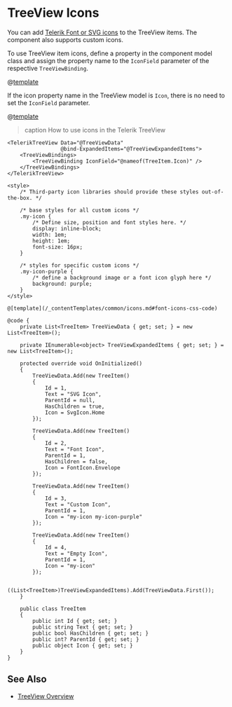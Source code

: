 
# TreeView Icons

You can add [Telerik Font or SVG icons](slug:common-features-icons) to the TreeView items. The component also supports custom icons.

To use TreeView item icons, define a property in the component model class and assign the property name to the `IconField` parameter of the respective `TreeViewBinding`.

@[template](/_contentTemplates/common/icons.md#icon-property-supported-types)

If the icon property name in the TreeView model is `Icon`, there is no need to set the `IconField` parameter.

@[template](/_contentTemplates/common/icons.md#font-icons-css-note)

>caption How to use icons in the Telerik TreeView

````RAZOR
<TelerikTreeView Data="@TreeViewData"
                 @bind-ExpandedItems="@TreeViewExpandedItems">
    <TreeViewBindings>
        <TreeViewBinding IconField="@nameof(TreeItem.Icon)" />
    </TreeViewBindings>
</TelerikTreeView>

<style>
    /* Third-party icon libraries should provide these styles out-of-the-box. */

    /* base styles for all custom icons */
    .my-icon {
        /* Define size, position and font styles here. */
        display: inline-block;
        width: 1em;
        height: 1em;
        font-size: 16px;
    }

    /* styles for specific custom icons */
    .my-icon-purple {
        /* define a background image or a font icon glyph here */
        background: purple;
    }
</style>

@[template](/_contentTemplates/common/icons.md#font-icons-css-code)

@code {
    private List<TreeItem> TreeViewData { get; set; } = new List<TreeItem>();

    private IEnumerable<object> TreeViewExpandedItems { get; set; } = new List<TreeItem>();

    protected override void OnInitialized()
    {
        TreeViewData.Add(new TreeItem()
        {
            Id = 1,
            Text = "SVG Icon",
            ParentId = null,
            HasChildren = true,
            Icon = SvgIcon.Home
        });

        TreeViewData.Add(new TreeItem()
        {
            Id = 2,
            Text = "Font Icon",
            ParentId = 1,
            HasChildren = false,
            Icon = FontIcon.Envelope
        });

        TreeViewData.Add(new TreeItem()
        {
            Id = 3,
            Text = "Custom Icon",
            ParentId = 1,
            Icon = "my-icon my-icon-purple"
        });

        TreeViewData.Add(new TreeItem()
        {
            Id = 4,
            Text = "Empty Icon",
            ParentId = 1,
            Icon = "my-icon"
        });

        ((List<TreeItem>)TreeViewExpandedItems).Add(TreeViewData.First());
    }

    public class TreeItem
    {
        public int Id { get; set; }
        public string Text { get; set; }
        public bool HasChildren { get; set; }
        public int? ParentId { get; set; }
        public object Icon { get; set; }
    }
}
````

## See Also

* [TreeView Overview](slug:treeview-overview)
